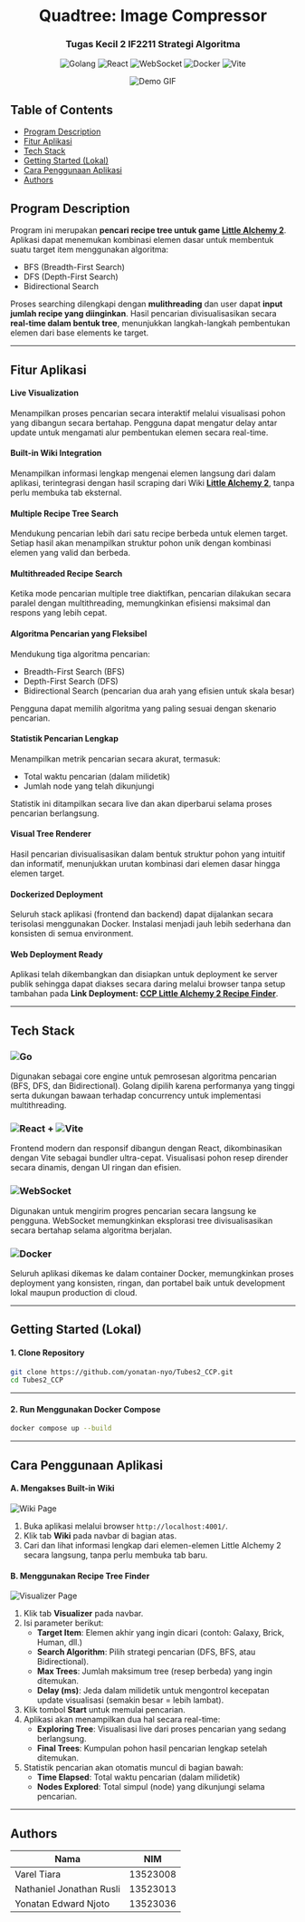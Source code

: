 <div align="center"> 
  <h1> Quadtree: Image Compressor </h1>
  <h3> Tugas Kecil 2 IF2211 Strategi Algoritma </h3>

![Golang](https://img.shields.io/badge/Go-1.20+-0db7ed?style=for-the-badge&logo=go&logoColor=white)
![React](https://img.shields.io/badge/React-18-61dafb?style=for-the-badge&logo=react&logoColor=black)
![WebSocket](https://img.shields.io/badge/WebSocket-Realtime-f39c12?style=for-the-badge&logo=websocket&logoColor=white)
![Docker](https://img.shields.io/badge/Docker-Containerized-2496ed?style=for-the-badge&logo=docker&logoColor=white)
![Vite](https://img.shields.io/badge/Vite-Bundler-facc15?style=for-the-badge&logo=vite&logoColor=purple)

![Demo GIF](src/frontend/src/assets/Demo.gif)

</div>

## Table of Contents

- [Program Description](#program-description)
- [Fitur Aplikasi](#fitur-aplikasi)
- [Tech Stack](#tech-stack)
- [Getting Started (Lokal)](#getting-started-lokal)
- [Cara Penggunaan Aplikasi](#cara-penggunaan-aplikasi)
- [Authors](#authors)

## Program Description

Program ini merupakan **pencari recipe tree untuk game [Little Alchemy 2](https://littlealchemy2.com/)**. Aplikasi dapat menemukan kombinasi elemen dasar untuk membentuk suatu target item menggunakan algoritma:

- BFS (Breadth-First Search)
- DFS (Depth-First Search)
- Bidirectional Search

Proses searching dilengkapi dengan **mulithreading** dan user dapat **input jumlah recipe yang diinginkan**. Hasil pencarian divisualisasikan secara **real-time dalam bentuk tree**, menunjukkan langkah-langkah pembentukan elemen dari base elements ke target.

---

## Fitur Aplikasi

#### Live Visualization

Menampilkan proses pencarian secara interaktif melalui visualisasi pohon yang dibangun secara bertahap. Pengguna dapat mengatur delay antar update untuk mengamati alur pembentukan elemen secara real-time.

#### Built-in Wiki Integration

Menampilkan informasi lengkap mengenai elemen langsung dari dalam aplikasi, terintegrasi dengan hasil scraping dari Wiki **[Little Alchemy 2](<https://little-alchemy.fandom.com/wiki/Elements_(Little_Alchemy_2)>)**, tanpa perlu membuka tab eksternal.

#### Multiple Recipe Tree Search

Mendukung pencarian lebih dari satu recipe berbeda untuk elemen target. Setiap hasil akan menampilkan struktur pohon unik dengan kombinasi elemen yang valid dan berbeda.

#### Multithreaded Recipe Search

Ketika mode pencarian multiple tree diaktifkan, pencarian dilakukan secara paralel dengan multithreading, memungkinkan efisiensi maksimal dan respons yang lebih cepat.

#### Algoritma Pencarian yang Fleksibel

Mendukung tiga algoritma pencarian:

- Breadth-First Search (BFS)
- Depth-First Search (DFS)
- Bidirectional Search (pencarian dua arah yang efisien untuk skala besar)

Pengguna dapat memilih algoritma yang paling sesuai dengan skenario pencarian.

#### Statistik Pencarian Lengkap

Menampilkan metrik pencarian secara akurat, termasuk:

- Total waktu pencarian (dalam milidetik)
- Jumlah node yang telah dikunjungi

Statistik ini ditampilkan secara live dan akan diperbarui selama proses pencarian berlangsung.

#### Visual Tree Renderer

Hasil pencarian divisualisasikan dalam bentuk struktur pohon yang intuitif dan informatif, menunjukkan urutan kombinasi dari elemen dasar hingga elemen target.

#### Dockerized Deployment

Seluruh stack aplikasi (frontend dan backend) dapat dijalankan secara terisolasi menggunakan Docker. Instalasi menjadi jauh lebih sederhana dan konsisten di semua environment.

#### Web Deployment Ready

Aplikasi telah dikembangkan dan disiapkan untuk deployment ke server publik sehingga dapat diakses secara daring melalui browser tanpa setup tambahan pada **Link Deployment: [CCP Little Alchemy 2 Recipe Finder](https://nyo.kirisame.jp.net)**.

---

## Tech Stack

### ![Go](https://img.shields.io/badge/-Golang-00ADD8?style=flat-square&logo=go&logoColor=white)

Digunakan sebagai core engine untuk pemrosesan algoritma pencarian (BFS, DFS, dan Bidirectional). Golang dipilih karena performanya yang tinggi serta dukungan bawaan terhadap concurrency untuk implementasi multithreading.

### ![React](https://img.shields.io/badge/-React-61DAFB?style=flat-square&logo=react&logoColor=black) + ![Vite](https://img.shields.io/badge/-Vite-646CFF?style=flat-square&logo=vite&logoColor=white)

Frontend modern dan responsif dibangun dengan React, dikombinasikan dengan Vite sebagai bundler ultra-cepat. Visualisasi pohon resep dirender secara dinamis, dengan UI ringan dan efisien.

### ![WebSocket](https://img.shields.io/badge/-WebSocket-f39c12?style=flat-square&logo=websocket&logoColor=white)

Digunakan untuk mengirim progres pencarian secara langsung ke pengguna. WebSocket memungkinkan eksplorasi tree divisualisasikan secara bertahap selama algoritma berjalan.

### ![Docker](https://img.shields.io/badge/-Docker-2496ED?style=flat-square&logo=docker&logoColor=white)

Seluruh aplikasi dikemas ke dalam container Docker, memungkinkan proses deployment yang konsisten, ringan, dan portabel baik untuk development lokal maupun production di cloud.

---

## Getting Started (Lokal)

#### 1. Clone Repository

```bash
git clone https://github.com/yonatan-nyo/Tubes2_CCP.git
cd Tubes2_CCP
```

---

#### 2. Run Menggunakan Docker Compose

```bash
docker compose up --build
```

---

## Cara Penggunaan Aplikasi

#### A. Mengakses Built-in Wiki

![Wiki Page](src/frontend/src/assets/Wiki.png)

1. Buka aplikasi melalui browser `http://localhost:4001/`.
2. Klik tab **Wiki** pada navbar di bagian atas.
3. Cari dan lihat informasi lengkap dari elemen-elemen Little Alchemy 2 secara langsung, tanpa perlu membuka tab baru.

#### B. Menggunakan Recipe Tree Finder

![Visualizer Page](src/frontend/src/assets/Visualizer.png)

1. Klik tab **Visualizer** pada navbar.
2. Isi parameter berikut:
   - **Target Item**: Elemen akhir yang ingin dicari (contoh: Galaxy, Brick, Human, dll.)
   - **Search Algorithm**: Pilih strategi pencarian (DFS, BFS, atau Bidirectional).
   - **Max Trees**: Jumlah maksimum tree (resep berbeda) yang ingin ditemukan.
   - **Delay (ms)**: Jeda dalam milidetik untuk mengontrol kecepatan update visualisasi (semakin besar = lebih lambat).
3. Klik tombol **Start** untuk memulai pencarian.
4. Aplikasi akan menampilkan dua hal secara real-time:
   - **Exploring Tree**: Visualisasi live dari proses pencarian yang sedang berlangsung.
   - **Final Trees**: Kumpulan pohon hasil pencarian lengkap setelah ditemukan.
5. Statistik pencarian akan otomatis muncul di bagian bawah:
   - **Time Elapsed**: Total waktu pencarian (dalam milidetik)
   - **Nodes Explored**: Total simpul (node) yang dikunjungi selama pencarian.

---

## Authors

| Nama                     | NIM      |
| ------------------------ | -------- |
| Varel Tiara              | 13523008 |
| Nathaniel Jonathan Rusli | 13523013 |
| Yonatan Edward Njoto     | 13523036 |
